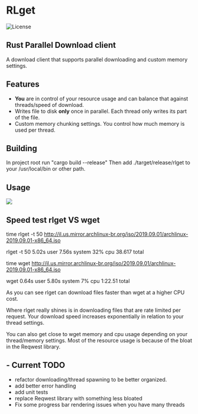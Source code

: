# RLget 

![License](https://img.shields.io/crates/l/cloak.svg)

## Rust Parallel Download client
  A download client that supports parallel downloading and custom memory settings.


## Features 

   - **You** are in control of your resource usage and can balance that against threads/speed of download.
   - Writes file to disk **only** once in parallel. Each thread only writes its part of the file.
   - Custom memory chunking settings. You control how much memory is used per thread.

## Building

  In project root run "cargo build --release"
  Then add ./target/release/rlget to your /usr/local/bin or other path.

## Usage
  <img src="https://shockron22.github.io/rlget.svg">

## Speed test rlget VS wget

  time rlget -t 50 http://il.us.mirror.archlinux-br.org/iso/2019.09.01/archlinux-2019.09.01-x86_64.iso 

  rlget -t 50  5.02s user 7.56s system 32% cpu 38.617 total

  time wget http://il.us.mirror.archlinux-br.org/iso/2019.09.01/archlinux-2019.09.01-x86_64.iso 

  wget   0.64s user 5.80s system 7% cpu 1:22.51 total

  As you can see rlget can download files faster than wget at a higher CPU cost.

  Where rlget really shines is in downloading files that are rate limited per request.
  Your download speed increases exponentially in relation to your thread settings. 

  You can also get close to wget memory and cpu usage depending on your thread/memory settings.
  Most of the resource usage is because of the bloat in the Reqwest library.


## - Current TODO 
  - refactor downloading/thread spawning to be better organized.
  - add better error handling 
  - add unit tests
  - replace Reqwest library with something less bloated
  - Fix some progress bar rendering issues when you have many threads
